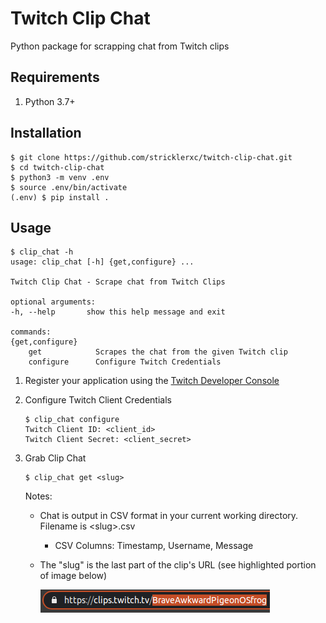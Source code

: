 Twitch Clip Chat
==========================

Python package for scrapping chat from Twitch clips

Requirements
------------

1. Python 3.7+

Installation
------------

```shell
$ git clone https://github.com/stricklerxc/twitch-clip-chat.git
$ cd twitch-clip-chat
$ python3 -m venv .env
$ source .env/bin/activate
(.env) $ pip install .
```

Usage
-----

```shell
$ clip_chat -h
usage: clip_chat [-h] {get,configure} ...

Twitch Clip Chat - Scrape chat from Twitch Clips

optional arguments:
-h, --help       show this help message and exit

commands:
{get,configure}
    get            Scrapes the chat from the given Twitch clip
    configure      Configure Twitch Credentials
```

1. Register your application using the [Twitch Developer Console](https://dev.twitch.tv/console/apps)
2. Configure Twitch Client Credentials

    ```shell
    $ clip_chat configure
    Twitch Client ID: <client_id>
    Twitch Client Secret: <client_secret>
    ```

3. Grab Clip Chat

    ```shell
    $ clip_chat get <slug>
    ```

    Notes:

    - Chat is output in CSV format in your current working directory. Filename is \<slug\>.csv
        - CSV Columns: Timestamp, Username, Message
    - The "slug" is the last part of the clip's URL (see highlighted portion of image below)

        ![Alt text](docs/clip_slug.png "Slug in Clip URL")
